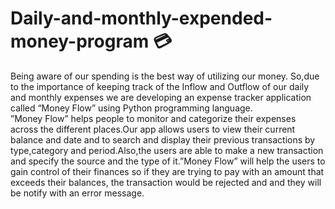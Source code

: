 # Daily-and-monthly-expended-money-program :credit_card:
Being aware of our spending is the best way of utilizing our money. So,due to the importance
of keeping track of the Inflow and Outflow of our daily and monthly expenses we are
developing an expense tracker application called “Money Flow” using Python programming
language.
<br />”Money Flow” helps people to monitor and categorize their expenses across the different
places.Our app allows users to view their current balance and date and to search and display
their previous transactions by type,category and period.Also,the users are able to make a new
transaction and specify the source and the type of it.”Money Flow” will help the users to
gain control of their finances so if they are trying to pay with an amount that exceeds their
balances, the transaction would be rejected and and they will be notify with an error message.
